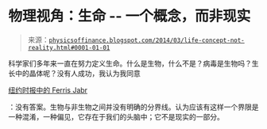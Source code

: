 <!--yml

分类：未分类

日期：2024-05-18 06:52:30

-->

# 物理视角：生命 -- 一个概念，而非现实

> 来源：[`physicsoffinance.blogspot.com/2014/03/life-concept-not-reality.html#0001-01-01`](http://physicsoffinance.blogspot.com/2014/03/life-concept-not-reality.html#0001-01-01)

科学家们多年来一直在努力定义生命。什么是生物，什么不是？病毒是生物吗？生长中的晶体呢？没有人成功，我认为我同意

[纽约时报中的 Ferris Jabr](http://www.nytimes.com/2014/03/13/opinion/why-nothing-is-truly-alive.html?_r=0)

：没有答案。生物与非生物之间并没有明确的分界线。认为应该有这样一个界限是一种混淆，一种偏见，它存在于我们的头脑中；它不是现实的一部分。
